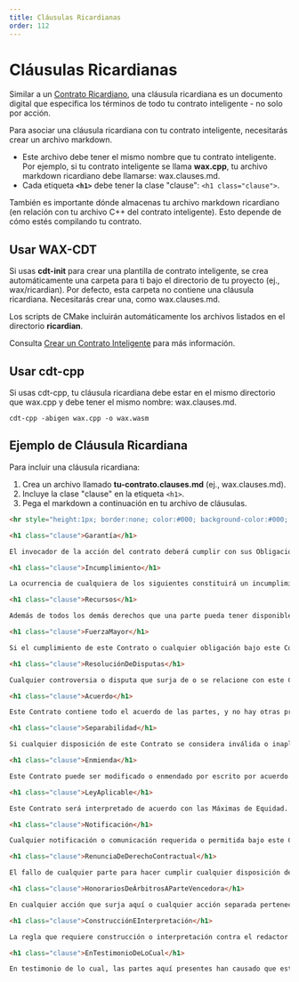 ```yaml
---
title: Cláusulas Ricardianas
order: 112
---
```


# Cláusulas Ricardianas

Similar a un [Contrato Ricardiano](/es/build/tools/ricardian_contract), una cláusula ricardiana es un documento digital que especifica los términos de todo tu contrato inteligente - no solo por acción.

Para asociar una cláusula ricardiana con tu contrato inteligente, necesitarás crear un archivo markdown.

* Este archivo debe tener el mismo nombre que tu contrato inteligente. Por ejemplo, si tu contrato inteligente se llama **wax.cpp**, tu archivo markdown ricardiano debe llamarse: wax.clauses.md.
* Cada etiqueta **```<h1>```** debe tener la clase "clause": ```<h1 class="clause">```.

También es importante dónde almacenas tu archivo markdown ricardiano (en relación con tu archivo C++ del contrato inteligente). Esto depende de cómo estés compilando tu contrato.

## Usar WAX-CDT

Si usas **cdt-init** para crear una plantilla de contrato inteligente, se crea automáticamente una carpeta para ti bajo el directorio de tu proyecto (ej., wax/ricardian). Por defecto, esta carpeta no contiene una cláusula ricardiana. Necesitarás crear una, como wax.clauses.md.

Los scripts de CMake incluirán automáticamente los archivos listados en el directorio **ricardian**.

Consulta [Crear un Contrato Inteligente](/es/build/dapp-development/smart-contract-quickstart/) para más información.

## Usar cdt-cpp

Si usas cdt-cpp, tu cláusula ricardiana debe estar en el mismo directorio que wax.cpp y debe tener el mismo nombre: wax.clauses.md.

```shell
cdt-cpp -abigen wax.cpp -o wax.wasm
```

## Ejemplo de Cláusula Ricardiana

Para incluir una cláusula ricardiana:

1. Crea un archivo llamado **tu-contrato.clauses.md** (ej., wax.clauses.md).
2. Incluye la clase "clause" en la etiqueta ```<h1>```.
3. Pega el markdown a continuación en tu archivo de cláusulas.

```html
<hr style="height:1px; border:none; color:#000; background-color:#000; width:100%; text-align:left; margin: 0 auto 0 0;">

<h1 class="clause">Garantía</h1>

El invocador de la acción del contrato deberá cumplir con sus Obligaciones bajo este Contrato de manera oportuna y profesional, usando conocimiento y recomendaciones para realizar los servicios que cumplan con estándares generalmente aceptables establecidos por los Productores de Bloques de WAX.IO Blockchain.

<h1 class="clause">Incumplimiento</h1>

La ocurrencia de cualquiera de los siguientes constituirá un incumplimiento material bajo este Contrato:

<h1 class="clause">Recursos</h1>

Además de todos los demás derechos que una parte pueda tener disponibles según la ley, si una parte incumple al no realizar sustancialmente cualquier disposición, término o condición de este Contrato, la otra parte puede terminar el Contrato proporcionando notificación escrita a la parte incumplidora. Esta notificación deberá describir con suficiente detalle la naturaleza del incumplimiento. La parte que reciba dicha notificación será removida prontamente de ser un Productor de Bloques y este Contrato será terminado automáticamente.

<h1 class="clause">FuerzaMayor</h1>

Si el cumplimiento de este Contrato o cualquier obligación bajo este Contrato es prevenido, restringido o interferido por causas más allá del control razonable de cualquier parte ("Fuerza Mayor"), y si la parte incapaz de cumplir sus obligaciones da a la otra parte notificación escrita inmediata de dicho evento, entonces las obligaciones de la parte que invoca esta disposición serán suspendidas en la medida necesaria por dicho evento. El término Fuerza Mayor incluirá, sin limitación, actos de Dios, fuego, explosión, vandalismo, tormenta u otra ocurrencia similar, órdenes o actos de autoridad militar o civil, o por emergencias nacionales, insurrecciones, disturbios o guerras, o huelgas, cierres patronales, paros de trabajo o fallas de proveedores. La parte excusada deberá usar esfuerzos razonables bajo las circunstancias para evitar o remover dichas causas de no cumplimiento y procederá a cumplir con despacho razonable cuando dichas causas sean removidas o cesen. Un acto u omisión se considerará dentro del control razonable de una parte si es cometido, omitido o causado por dicha parte, o sus empleados, oficiales, agentes o afiliados.

<h1 class="clause">ResoluciónDeDisputas</h1>

Cualquier controversia o disputa que surja de o se relacione con este Contrato será resuelta por arbitraje vinculante bajo las reglas por defecto establecidas por WAX.IO Blockchain. El laudo del árbitro será final, y se puede dictar sentencia sobre él por cualquier tribunal que tenga jurisdicción apropiada.

<h1 class="clause">Acuerdo</h1>

Este Contrato contiene todo el acuerdo de las partes, y no hay otras promesas o condiciones en cualquier otro acuerdo ya sea oral o escrito concerniente al tema de este Contrato. Este Contrato reemplaza cualquier acuerdo previo escrito u oral entre las partes.

<h1 class="clause">Separabilidad</h1>

Si cualquier disposición de este Contrato se considera inválida o inaplicable por cualquier razón, las disposiciones restantes continuarán siendo válidas y aplicables. Si un tribunal encuentra que cualquier disposición de este Contrato es inválida o inaplicable, pero que al limitar dicha disposición se volvería válida y aplicable, entonces dicha disposición se considerará escrita, interpretada y aplicada como así limitada.

<h1 class="clause">Enmienda</h1>

Este Contrato puede ser modificado o enmendado por escrito por acuerdo mutuo entre las partes, si el escrito es firmado por la parte obligada bajo la enmienda.

<h1 class="clause">LeyAplicable</h1>

Este Contrato será interpretado de acuerdo con las Máximas de Equidad.

<h1 class="clause">Notificación</h1>

Cualquier notificación o comunicación requerida o permitida bajo este Contrato será suficientemente dada si se entrega a una dirección de correo electrónico verificable o a otra dirección de correo electrónico que una parte pueda haber proporcionado públicamente por escrito, o publicado en un contrato de difusión proporcionado por esta blockchain para propósitos de proporcionar notificaciones de este tipo.

<h1 class="clause">RenunciaDeDerechoContractual</h1>

El fallo de cualquier parte para hacer cumplir cualquier disposición de este Contrato no será interpretado como una renuncia o limitación del derecho de esa parte para posteriormente hacer cumplir y compeler el cumplimiento estricto de cada disposición de este Contrato.

<h1 class="clause">HonorariosDeÁrbitrosAParteVencedora</h1>

En cualquier acción que surja aquí o cualquier acción separada perteneciente a la validez de este Acuerdo, ambas partes pagarán la mitad del costo inicial de arbitraje, y la parte vencedora será adjudicada honorarios razonables de árbitros y costos.

<h1 class="clause">ConstrucciónEInterpretación</h1>

La regla que requiere construcción o interpretación contra el redactor es renunciada. El documento será considerado como si fuera redactado por ambas partes en un esfuerzo mutuo.

<h1 class="clause">EnTestimonioDeLoCual</h1>

En testimonio de lo cual, las partes aquí presentes han causado que este Acuerdo sea ejecutado por ellas mismas o sus representantes debidamente autorizados a la fecha de ejecución, y autorizado como se prueba por la firma criptográfica en la transacción que invoca este contrato.

```
